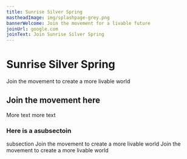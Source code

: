 ```yaml
---
title: Sunrise Silver Spring
mastheadImage: img/splashpage-grey.png
bannerWelcome: Join the movement for a livable future
joinUrl: google.com
joinText: Join Sunrise Silver Spring
---
```

# Sunrise Silver Spring

Join the movement to create a more livable world

## Join the movement here
More text more text

### Here is a asubsectoin
subsection Join the movement to create a more livable world
Join the movement to create a more livable world
